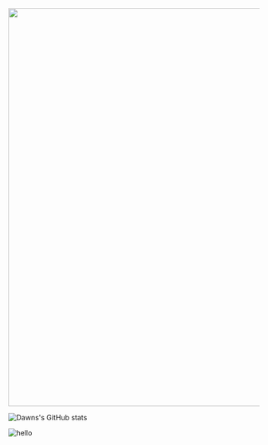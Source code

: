 
<div align="center">
  <img src="https://github.com/user-attachments/assets/c7ce718b-781c-45f8-9f64-55e8f497b81d" height="800" />
</div>

![Dawns's GitHub stats](https://github-readme-stats.vercel.app/api?username=Dawnthedemon&show_icons=true&theme=transparent)

![hello](https://dawnthedemon.vercel.app/)

